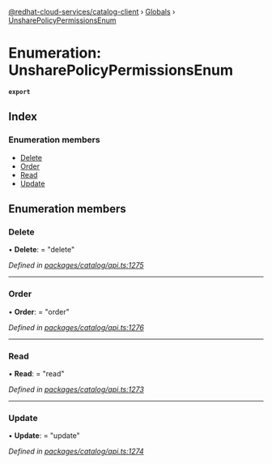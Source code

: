 [@redhat-cloud-services/catalog-client](../README.md) › [Globals](../globals.md) › [UnsharePolicyPermissionsEnum](unsharepolicypermissionsenum.md)

# Enumeration: UnsharePolicyPermissionsEnum

**`export`** 

## Index

### Enumeration members

* [Delete](unsharepolicypermissionsenum.md#delete)
* [Order](unsharepolicypermissionsenum.md#order)
* [Read](unsharepolicypermissionsenum.md#read)
* [Update](unsharepolicypermissionsenum.md#update)

## Enumeration members

###  Delete

• **Delete**: = "delete"

*Defined in [packages/catalog/api.ts:1275](https://github.com/Hyperkid123/javascript-clients/blob/master/packages/catalog/api.ts#L1275)*

___

###  Order

• **Order**: = "order"

*Defined in [packages/catalog/api.ts:1276](https://github.com/Hyperkid123/javascript-clients/blob/master/packages/catalog/api.ts#L1276)*

___

###  Read

• **Read**: = "read"

*Defined in [packages/catalog/api.ts:1273](https://github.com/Hyperkid123/javascript-clients/blob/master/packages/catalog/api.ts#L1273)*

___

###  Update

• **Update**: = "update"

*Defined in [packages/catalog/api.ts:1274](https://github.com/Hyperkid123/javascript-clients/blob/master/packages/catalog/api.ts#L1274)*

